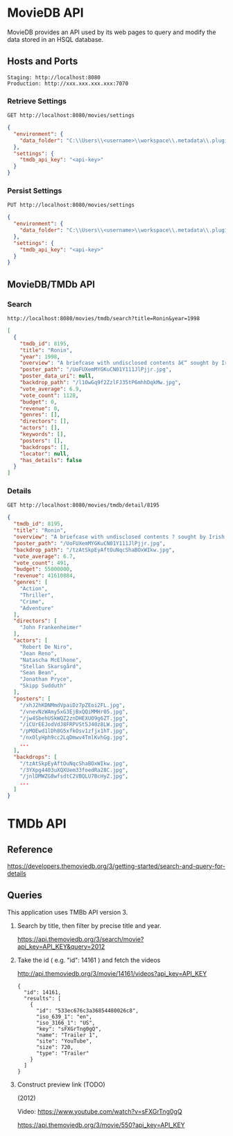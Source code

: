 # MovieDB API

MovieDB provides an API used by its web pages to query and modify the
data stored in an HSQL database.

## Hosts and Ports

```
Staging: http://localhost:8080
Production: http://xxx.xxx.xxx.xxx:7070
```

### Retrieve Settings

```
GET http://localhost:8080/movies/settings
```
```Json
{
  "environment": {
    "data_folder": "C:\\Users\\<username>\\workspace\\.metadata\\.plugins\\org.eclipse.wst.server.core\\tmp0\\wtpwebapps\\movies"
  },
  "settings": {
    "tmdb_api_key": "<api-key>"
  }
}
```

### Persist Settings

```
PUT http://localhost:8080/movies/settings
```
```Json
{
  "environment": {
    "data_folder": "C:\\Users\\<username>\\workspace\\.metadata\\.plugins\\org.eclipse.wst.server.core\\tmp0\\wtpwebapps\\movies"
  },
  "settings": {
    "tmdb_api_key": "<api-key>"
  }
}
```

## MovieDB/TMDb API

### Search

```
http://localhost:8080/movies/tmdb/search?title=Ronin&year=1998
```
```Json
[
  {
    "tmdb_id": 8195,
    "title": "Ronin",
    "year": 1998,
    "overview": "A briefcase with undisclosed contents â€“ sought by Irish terrorists and the Russian mob â€“ makes its way into criminals\u0027 hands. An Irish liaison assembles a squad of mercenaries, or \u0027ronin\u0027, and gives them the thorny task of recovering the case.",
    "poster_path": "/UoFUXemMYGKuCN01Y111JlPjjr.jpg",
    "poster_data_uri": null,
    "backdrop_path": "/l1OwGq9f2ZzlFJ35tP6mhhDqkMw.jpg",
    "vote_average": 6.9,
    "vote_count": 1128,
    "budget": 0,
    "revenue": 0,
    "genres": [],
    "directors": [],
    "actors": [],
    "keywords": [],
    "posters": [],
    "backdrops": [],
    "locator": null,
    "has_details": false
  }
]
```

### Details

```
GET http://localhost:8080/movies/tmdb/detail/8195
```
```Json
{
  "tmdb_id": 8195,
  "title": "Ronin",
  "overview": "A briefcase with undisclosed contents ? sought by Irish terrorists ...",
  "poster_path": "/UoFUXemMYGKuCN01Y111JlPjjr.jpg",
  "backdrop_path": "/tzAtSkpEyAftOuNqcShaBOxWIkw.jpg",
  "vote_average": 6.7,
  "vote_count": 491,
  "budget": 55000000,
  "revenue": 41610884,
  "genres": [
    "Action",
    "Thriller",
    "Crime",
    "Adventure"
  ],
  "directors": [
    "John Frankenheimer"
  ],
  "actors": [
    "Robert De Niro",
    "Jean Reno",
    "Natascha McElhone",
    "Stellan Skarsgård",
    "Sean Bean",
    "Jonathan Pryce",
    "Skipp Sudduth"
  ],
  "posters": [
    "/xhJ2hKDNMmdVpaiDz7pZEoi2FL.jpg",
    "/vnevNzWAmy5xG3EjBxQQiMMHr05.jpg",
    "/jw4SbehUSkWQZ2znDHEXUO9g6ZT.jpg",
    "/iCUrEEJodVdJ8FRPVSt5J40z8LW.jpg",
    "/pMOEwd1lDh8G5xfkOsv1zfjx1hT.jpg",
    "/nxOlyHph9cc2LqDmwv4TmlKvhGg.jpg",
    ...
  ],
  "backdrops": [
    "/tzAtSkpEyAftOuNqcShaBOxWIkw.jpg",
    "/3YXpg4403uXQXUem33foedRa28C.jpg",
    "/jnlDMWZG8wfsdtC2VBQLU7BcHyZ.jpg",
    ...
  ]
}
```

# TMDb API

## Reference

https://developers.themoviedb.org/3/getting-started/search-and-query-for-details

## Queries

This application uses TMBb API version 3.

1) Search by title, then filter by precise title and year.
    
    https://api.themoviedb.org/3/search/movie?api_key=API_KEY&query=2012

2) Take the id ( e.g. "id": 14161 ) and fetch the videos
  
    http://api.themoviedb.org/3/movie/14161/videos?api_key=API_KEY

    ```
    {
      "id": 14161,
      "results": [
        {
          "id": "533ec676c3a36854480026c8",
          "iso_639_1": "en",
          "iso_3166_1": "US",
          "key": "sFXGrTng0gQ",
          "name": "Trailer 1",
          "site": "YouTube",
          "size": 720,
          "type": "Trailer"
        }
      ]
    }
    ```
    
3) Construct preview link (TODO)
      
    (2012)
    
    Video: https://www.youtube.com/watch?v=sFXGrTng0gQ

    https://api.themoviedb.org/3/movie/550?api_key=API_KEY
